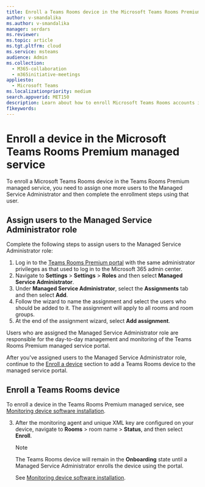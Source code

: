 ```yaml
---
title: Enroll a Teams Rooms device in the Microsoft Teams Rooms Premium managed service
author: v-smandalika
ms.author: v-smandalika
manager: serdars
ms.reviewer:  
ms.topic: article
ms.tgt.pltfrm: cloud
ms.service: msteams
audience: Admin
ms.collection: 
  - M365-collaboration
  - m365initiative-meetings
appliesto: 
  - Microsoft Teams
ms.localizationpriority: medium
search.appverid: MET150
description: Learn about how to enroll Microsoft Teams Rooms accounts in Microsoft Teams Rooms Premium managed service.
f1keywords: 
---
```


# Enroll a device in the Microsoft Teams Rooms Premium managed service

To enroll a Microsoft Teams Rooms device in the Teams Rooms Premium managed service, you need to assign one more users to the Managed Service Administrator and then complete the enrollment steps using that user.

## Assign users to the Managed Service Administrator role

Complete the following steps to assign users to the Managed Service Administrator role:

1. Log in to the [Teams Rooms Premium portal](https://portal.rooms.microsoft.com/) with the same administrator privileges as that used to log in to the Microsoft 365 admin center.
2. Navigate to **Settings** > **Settings** > **Roles** and then select **Managed Service Administrator**.
3. Under **Managed Service Administrator**, select the **Assignments** tab and then select **Add**.
4. Follow the wizard to name the assignment and select the users who should be added to it. The assignment will apply to all rooms and room groups.
5. At the end of the assignment wizard, select **Add assignment**.

Users who are assigned the Managed Service Administrator role are responsible for the day-to-day management and monitoring of the Teams Rooms Premium managed service portal.

After you've assigned users to the Managed Service Administrator role, continue to the [Enroll a device](#enroll-a-teams-rooms-device) section to add a Teams Rooms device to the managed service portal.

## Enroll a Teams Rooms device

To enroll a device in the Teams Rooms Premium managed service, see [Monitoring device software installation](monitoring-software-installation-guide.md).

3. After the monitoring agent and unique XML key are configured on your device, navigate to **Rooms** > room name > **Status**, and then select **Enroll**.

    > [!NOTE]
    > The Teams Rooms device will remain in the **Onboarding** state until a Managed Service Administrator enrolls the device using the portal.

    See [Monitoring device software installation](monitoring-software-installation-guide.md).


